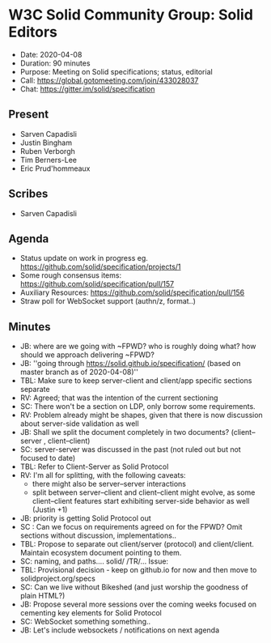 # W3C Solid Community Group: Solid Editors

* Date: 2020-04-08
* Duration: 90 minutes
* Purpose: Meeting on Solid specifications; status, editorial
* Call: https://global.gotomeeting.com/join/433028037
* Chat: https://gitter.im/solid/specification

## Present

* Sarven Capadisli
* Justin Bingham
* Ruben Verborgh
* Tim Berners-Lee
* Eric Prud'hommeaux

## Scribes

* Sarven Capadisli


## Agenda

* Status update on work in progress eg. https://github.com/solid/specification/projects/1
* Some rough consensus items: https://github.com/solid/specification/pull/157
* Auxiliary Resources: https://github.com/solid/specification/pull/156
* Straw poll for WebSocket support (authn/z, format..)

## Minutes

* JB: where are we going with ~FPWD? who is roughly doing what? how should we approach delivering ~FPWD?
* JB: ''going through https://solid.github.io/specification/ (based on master branch as of 2020-04-08)''
* TBL: Make sure to keep server-client and client/app specific sections separate
* RV: Agreed; that was the intention of the current sectioning 
* SC: There won't be a section on LDP, only borrow some requirements.
* RV: Problem already might be shapes, given that there is now discussion about server-side validation as well
* JB: Shall we split the document completely in two documents? (client–server , client–client)
* SC: server-server was discussed in the past (not ruled out but not focused to date)
* TBL: Refer to Client-Server as Solid Protocol
* RV: I'm all for splitting, with the following caveats:
  * there might also be server–server interactions
  * split between server–client and client–client might evolve, as some client–client features start exhibiting server-side behavior as well (Justin +1)
* JB: priority is getting Solid Protocol out
* SC : Can we focus on requirements agreed on for the FPWD? Omit sections without discussion, implementations..
* TBL: Propose to separate out client/server (protocol) and client/client. Maintain ecosystem document pointing to them.
* SC: naming, and paths.... solid/  /TR/... Issue: 
* TBL: Provisional decision - keep on github.io for now and then move to solidproject.org/specs 
* SC: Can we live without Bikeshed (and just worship the goodness of plain HTML?)
* JB: Propose several more sessions over the coming weeks focused on cementing key elements for Solid Protocol
* SC: WebSocket something something..
* JB: Let's include websockets / notifications on next agenda
